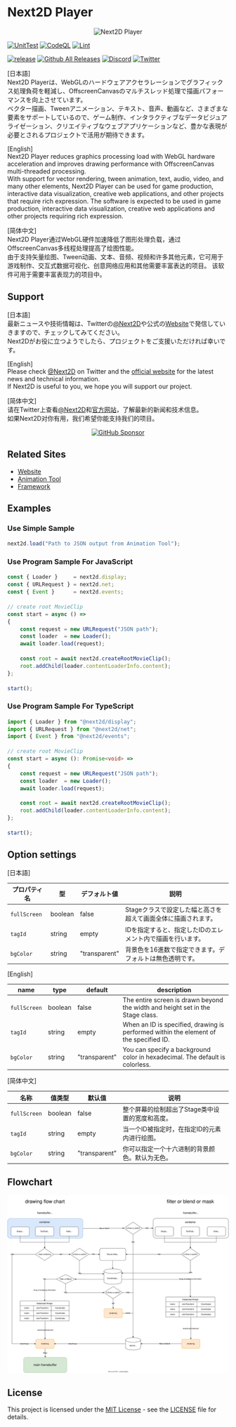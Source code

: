 Next2D Player
=============
<div align="center">
  <img src="https://next2d.app/assets/img/player/logo.svg" width="250" alt="Next2D Player">
</div>

[![UnitTest](https://github.com/Next2D/Player/actions/workflows/integration.yml/badge.svg?branch=main)](https://github.com/Next2D/Player/actions/workflows/integration.yml)
[![CodeQL](https://github.com/Next2D/Player/actions/workflows/codeql-analysis.yml/badge.svg?branch=main)](https://github.com/Next2D/Player/actions/workflows/codeql-analysis.yml)
[![Lint](https://github.com/Next2D/Player/actions/workflows/lint.yml/badge.svg?branch=main)](https://github.com/Next2D/Player/actions/workflows/lint.yml)

[![release](https://img.shields.io/github/v/release/Next2D/Player)](https://github.com/Next2D/Player/releases)
[![Github All Releases](https://img.shields.io/npm/dt/@next2d/player)](https://github.com/Next2D/Player/releases)
[![Discord](https://badgen.net/badge/icon/discord?icon=discord&label)](https://discord.gg/6c9rv5Uns5)
[![Twitter](https://img.shields.io/twitter/follow/Next2D?style=social)](https://twitter.com/Next2D)

[日本語]  
Next2D Playerは、WebGLのハードウェアアクセラレーションでグラフィックス処理負荷を軽減し、OffscreenCanvasのマルチスレッド処理で描画パフォーマンスを向上させています。  
ベクター描画、Tweenアニメーション、テキスト、音声、動画など、さまざまな要素をサポートしているので、ゲーム制作、インタラクティブなデータビジュアライゼーション、クリエイティブなウェブアプリケーションなど、豊かな表現が必要とされるプロジェクトで活用が期待できます。  
  
[English]  
Next2D Player reduces graphics processing load with WebGL hardware acceleration and improves drawing performance with OffscreenCanvas multi-threaded processing.  
With support for vector rendering, tween animation, text, audio, video, and many other elements, Next2D Player can be used for game production, interactive data visualization, creative web applications, and other projects that require rich expression. The software is expected to be used in game production, interactive data visualization, creative web applications and other projects requiring rich expression.  
  
[简体中文]  
Next2D Player通过WebGL硬件加速降低了图形处理负载，通过OffscreenCanvas多线程处理提高了绘图性能。  
由于支持矢量绘图、Tween动画、文本、音频、视频和许多其他元素，它可用于游戏制作、交互式数据可视化、创意网络应用和其他需要丰富表达的项目。 该软件可用于需要丰富表现力的项目中。  
  
## Support
[日本語]  
最新ニュースや技術情報は、Twitterの[@Next2D](https://twitter.com/Next2D)や公式の[Website](https://next2d.app/ja/)で発信していきますので、チェックしてみてください。  
Next2Dがお役に立つようでしたら、プロジェクトをご支援いただければ幸いです。  
  
[English]  
Please check [@Next2D](https://twitter.com/Next2D) on Twitter and the [official website](https://next2d.app/en/) for the latest news and technical information.    
If Next2D is useful to you, we hope you will support our project.  
  
[简体中文]  
请在Twitter上查看[@Next2D](https://twitter.com/Next2D)和[官方网站](https://next2d.app/cn/)，了解最新的新闻和技术信息。  
如果Next2D对你有用，我们希望你能支持我们的项目。  
  
<div align="center">
  <a href="https://github.com/sponsors/Next2D" target="_blank">
    <img src="https://img.shields.io/static/v1?label=Sponsor&message=%E2%9D%A4&logo=GitHub&color=%23fe8e86" width=180 alt="GitHub Sponsor" />
  </a>
</div>

## Related Sites
* [Website](https://next2d.app)
* [Animation Tool](https://tool.next2d.app)
* [Framework](https://github.com/Next2D/framework)

## Examples

### Use Simple Sample
```javascript
next2d.load("Path to JSON output from Animation Tool");
```

### Use Program Sample For JavaScript
```javascript
const { Loader }     = next2d.display;
const { URLRequest } = next2d.net;
const { Event }      = next2d.events;

// create root MovieClip
const start = async () =>
{
    const request = new URLRequest("JSON path");
    const loader  = new Loader();
    await loader.load(request);

    const root = await next2d.createRootMovieClip();
    root.addChild(loader.contentLoaderInfo.content);
};

start();
```

### Use Program Sample For TypeScript
```typescript
import { Loader } from "@next2d/display";
import { URLRequest } from "@next2d/net";
import { Event } from "@next2d/events";

// create root MovieClip
const start = async (): Promise<void> =>
{
    const request = new URLRequest("JSON path");
    const loader  = new Loader();
    await loader.load(request);

    const root = await next2d.createRootMovieClip();
    root.addChild(loader.contentLoaderInfo.content);
};

start();
```

## Option settings

[日本語]  

| プロパティ名       | 型       | デフォルト値        | 説明                                                                    |
|--------------|---------|---------------|-----------------------------------------------------------------------|
| `fullScreen` | boolean | false         | Stageクラスで設定した幅と高さを超えて画面全体に描画されます。                                     |
| `tagId`      | string  | empty         | IDを指定すると、指定したIDのエレメント内で描画を行います。                                       |
| `bgColor`    | string  | "transparent" | 背景色を16進数で指定できます。デフォルトは無色透明です。                                         |

[English]  

| name           | type    | default       | description                                                                                                                         |
|----------------|---------|---------------|-------------------------------------------------------------------------------------------------------------------------------------|
| `fullScreen`   | boolean | false         | The entire screen is drawn beyond the width and height set in the Stage class.                                                      |
| `tagId`        | string  | empty         | When an ID is specified, drawing is performed within the element of the specified ID.                                               |
| `bgColor`      | string  | "transparent" | You can specify a background color in hexadecimal. The default is colorless.                                                        |

[简体中文]  

| 名称           | 值类型     | 默认值           | 说明                                                |
|--------------|---------|---------------|---------------------------------------------------|
| `fullScreen` | boolean | false         | 整个屏幕的绘制超出了Stage类中设置的宽度和高度。                        |
| `tagId`      | string  | empty         | 当一个ID被指定时，在指定ID的元素内进行绘图。                          |
| `bgColor`    | string  | "transparent" | 你可以指定一个十六进制的背景颜色。默认为无色。                           |

##  Flowchart
![Flowchart](./drawing_flow_chart.svg)

## License
This project is licensed under the [MIT License](https://opensource.org/licenses/MIT) - see the [LICENSE](LICENSE) file for details.
